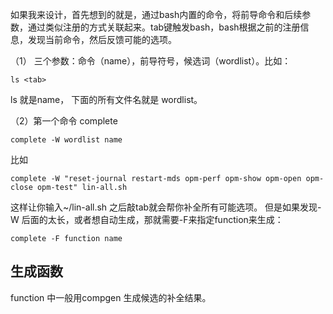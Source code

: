 如果我来设计，首先想到的就是，通过bash内置的命令，将前导命令和后续参数，通过类似注册的方式关联起来。tab键触发bash，bash根据之前的注册信息，发现当前命令，然后反馈可能的选项。

（1） 三个参数：命令（name），前导符号，候选词（wordlist）。比如：
```
ls <tab>
```
ls 就是name， 下面的所有文件名就是 wordlist。

（2）第一个命令 complete
```
complete -W wordlist name
```
比如
```
complete -W "reset-journal restart-mds opm-perf opm-show opm-open opm-close opm-test" lin-all.sh
```
这样让你输入~/lin-all.sh 之后敲tab就会帮你补全所有可能选项。
但是如果发现-W 后面的太长，或者想自动生成，那就需要-F来指定function来生成：
```
complete -F function name
```

## 生成函数
function 中一般用compgen 生成候选的补全结果。

